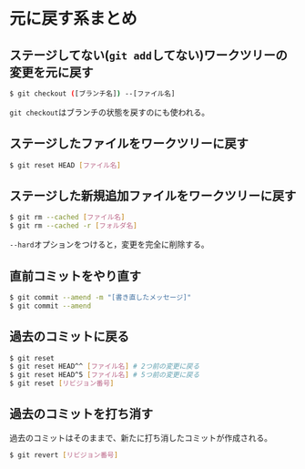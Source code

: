 # 元に戻す系まとめ

## ステージしてない(`git add`してない)ワークツリーの変更を元に戻す

```bash
$ git checkout ([ブランチ名]) --[ファイル名]
```

`git checkout`はブランチの状態を戻すのにも使われる。

## ステージしたファイルをワークツリーに戻す

```bash
$ git reset HEAD [ファイル名]
```

## ステージした新規追加ファイルをワークツリーに戻す

```bash
$ git rm --cached [ファイル名]
$ git rm --cached -r [フォルダ名]
```

`--hard`オプションをつけると，変更を完全に削除する。

## 直前コミットをやり直す

```bash
$ git commit --amend -m "[書き直したメッセージ]"
$ git commit --amend
```

## 過去のコミットに戻る

```bash
$ git reset
$ git reset HEAD^^ [ファイル名] # 2つ前の変更に戻る
$ git reset HEAD^5 [ファイル名] # 5つ前の変更に戻る
$ git reset [リビジョン番号]
```

## 過去のコミットを打ち消す

過去のコミットはそのままで、新たに打ち消したコミットが作成される。

```bash
$ git revert [リビジョン番号]
```